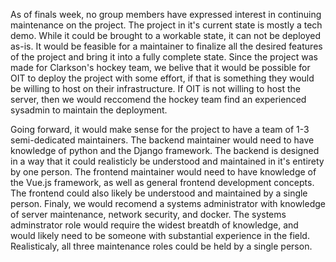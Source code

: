 As of finals week, no group members have expressed interest in continuing maintenance on the project. The project in it's current state is mostly a tech demo. While it could be brought to a workable state, it can not be deployed as-is. It would be feasible for a maintainer to finalize all the desired features of the project and bring it into a fully complete state. Since the project was made for Clarkson's hockey team, we belive that it would be possible for OIT to deploy the project with some effort, if that is something they would be willing to host on their infrastructure. If OIT is not willing to host the server, then we would reccomend the hockey team find an experienced sysadmin to maintain the deployment. 

Going forward, it would make sense for the project to have a team of 1-3 semi-dedicated maintainers. The backend maintainer would need to have knowledge of python and the Django framework. The backend is designed in a way that it could realisticly be understood and maintained in it's entirety by one person. The frontend maintainer would need to have knowledge of the Vue.js framework, as well as general frontend development concepts. The frontend could also likely be understood and maintained by a single person. Finaly, we would recomend a systems administrator with knowledge of server maintenance, network security, and docker. The systems adminstrator role would require the widest breatdh of knowledge, and would likely need to be someone with substantial experience in the field. Realisticaly, all three maintenance roles could be held by a single person.